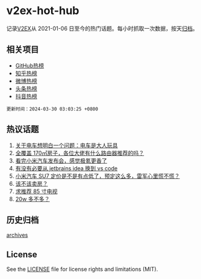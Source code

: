 # v2ex-hot-hub

 记录[V2EX](https://www.v2ex.com/)从 2021-01-06 日至今的热门话题。每小时抓取一次数据，按天[归档](archives)。
 
 ## 相关项目

- [GitHub热榜](https://github.com/lonnyzhang423/github-hot-hub)
- [知乎热榜](https://github.com/lonnyzhang423/zhihu-hot-hub)
- [微博热榜](https://github.com/lonnyzhang423/weibo-hot-hub)
- [头条热榜](https://github.com/lonnyzhang423/toutiao-hot-hub)
- [抖音热榜](https://github.com/lonnyzhang423/douyin-hot-hub)


 `更新时间：2024-03-30 03:03:25 +0800`

## 热议话题

1. [关于电车想明白一个问题：电车是大人玩具](https://www.v2ex.com/t/1027958)
1. [全覆盖 170㎡房子，各位大佬有什么路由器推荐的吗？](https://www.v2ex.com/t/1027973)
1. [看完小米汽车发布会，感觉极氪更香了](https://www.v2ex.com/t/1028042)
1. [有没有必要从 jetbrains idea 换到 vs code](https://www.v2ex.com/t/1028031)
1. [小米汽车 SU7 定价是不是有点低了，预定这么多，雷军心里慌不慌？](https://www.v2ex.com/t/1027959)
1. [该不该卖房？](https://www.v2ex.com/t/1028122)
1. [求推荐 85 寸电视](https://www.v2ex.com/t/1027985)
1. [20w 多不多？](https://www.v2ex.com/t/1028097)

## 历史归档

[archives](archives)

## License

See the [LICENSE](LICENSE) file for license rights and limitations (MIT).
